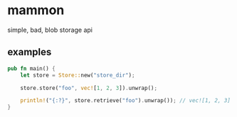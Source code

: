 # mammon
simple, bad, blob storage api

## examples
```rust
pub fn main() {
    let store = Store::new("store_dir");

    store.store("foo", vec![1, 2, 3]).unwrap();

    println!("{:?}", store.retrieve("foo").unwrap()); // vec![1, 2, 3]
}
```